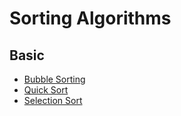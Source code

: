 # Sorting Algorithms

## Basic
- [Bubble Sorting](.filesource/bubblesort.py)
- [Quick Sort](.filesource/quicksort.py)
- [Selection Sort](.filesource/selectionsort.py)
